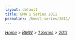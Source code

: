 ```yaml
---
layout: default
title: BMW 1 Series 2011
permalink: /bmw/1-series/2011/
---
```

[*Home*](/) > [*BMW*](/bmw/) > [*1 Series*](/bmw/1-series/) > [*2011*](/bmw/1-series/2011/)
